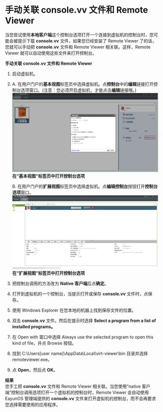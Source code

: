 # 手动关联 console.vv 文件和 Remote Viewer

当您尝试使用**本地客户端**这个控制台选项打开一个连接到虚拟机的控制台时，您可能会被提示下载 **console.vv** 文件，如果您已经安装了 Remote Viewer 了的话，您就可以手动把 **console.vv** 文件和 Remote Viewer 相关联。这样，Remote Viewer 就可以自动使用这些文件来打开控制台。

**手动关联 console.vv 文件和 Remote Viewer**

1. 启动虚拟机。

2. A. 在用户门户的**基本视图**标签页中选择虚拟机。点**控制台**中的**编辑**链接打开控制台选项窗口。(注意：您必须开启虚拟机，才能点击**编辑**链接哦。)
   ![userpotal_spiceEdit](../images/userpotal_spiceEdit.png)
   **在“基本视图”标签页中打开控制台选项**

   B. 在用户门户的**扩展视图**标签页中选择虚拟机。点**编辑控制台**按钮打开**控制台选项**窗口。
   ![userpotal_spiceEdit_](../images/userpotal_spiceEdit_.png)
   **在“扩展视图”标签页中打开控制台选项**

2. 把控制台调用的方法改为 **Native 客户端**后点**确定**。

3. 打开到虚拟机的一个控制台，当提示打开或保存 **console.vv** 文件时，点保存。

4. 使用 Windows Explorer 在您本地的机器上找到保存文件的位置。

5. 双击 **console.vv** 文件。然后在提示时选择 **Select a program from a list of installed programs。**

7. 在 Open with 窗口中选择 Always use the selected program to open this kind of file，并点 Browse 按钮。

8. 找到 C:\Users\[user name]\AppData\Local\virt-viewer\bin 目录并选择 remoteviewer.exe。

9. 点 **Open**，然后点 **OK**。

**结果**<br/>
您手工把 **console.vv** 文件和 Remote Viewer 相关联。当您使用“native 客户端”控制台调用选项打开一个虚拟机的控制台时，Remote Viewer 会自动使用 EayunOS 管理端提供的 **console.vv** 文件来打开虚拟机的控制台，而不会再要求您选择需要使用的应用程序。
